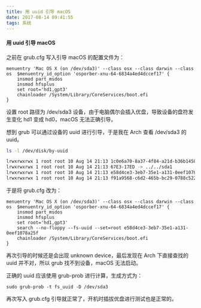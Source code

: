```yaml
---
title: 用 uuid 引导 macOS
date: 2017-08-14 09:41:55
tags: 系统
---
```


#### 用 uuid 引导 macOS

之前在 grub.cfg 写入引导 macOS 的配置文件为：

```buildoutcfg
menuentry 'Mac OS X (on /dev/sda3)' --class osx --class darwin --class os  $menuentry_id_option 'osporber-xnu-64-6834a4ed4dccef17' {
	insmod part_msdos
	insmod hfsplus
	set root='hd1,gpt3'
	chainloader /System/Library/CoreServices/boot.efi
}
```
设置 root 路径为 /dev/sda3 设备，由于电脑偶尔会插入优盘，导致设备的盘符发生变化 hd1 变成 hd0，macOS 无法正确引导。

想到 grub 可以通过设备的 uuid 进行引导，于是我在 Arch 查看 /dev/sda3 的 uuid。

```sh
ls -l /dev/disk/by-uuid

lrwxrwxrwx 1 root root 10 Aug 14 21:13 1c0e6a70-8a37-4f84-a21d-b36b14581251 -> ../../sda4
lrwxrwxrwx 1 root root 10 Aug 14 21:13 67E3-17ED -> ../../sda1
lrwxrwxrwx 1 root root 10 Aug 14 21:13 e58d4ce3-3eb7-35e1-a131-0eef1078a25f -> ../../sda3
lrwxrwxrwx 1 root root 10 Aug 14 21:13 f91a9568-c6d2-465b-bc29-0788c52210e2 -> ../../sda5
```
于是将 grub.cfg 改为：
```buildoutcfg
menuentry 'Mac OS X (on /dev/sda3)' --class osx --class darwin --class os  $menuentry_id_option 'osporber-xnu-64-6834a4ed4dccef17' {
	insmod part_msdos
	insmod hfsplus
	set root='hd1,gpt3'
	search --no-floppy --fs-uuid --set=root e58d4ce3-3eb7-35e1-a131-0eef1078a25f
	chainloader /System/Library/CoreServices/boot.efi
}
```
再次引导的时候还是会出现 unknown device，最后发现在 Arch 下直接查找的 uuid 并不对，所以 grub 找不到设备，macOS 无法启动。

正确的 uuid 应该使用 grub-prob 进行计算，生成方式为：
```buildoutcfg
sudo grub-prob -t fs_uuid -D /dev/sda3
```

再次写入 grub.cfg 引导就正常了，开机时插拔优盘进行测试也是正常的。

